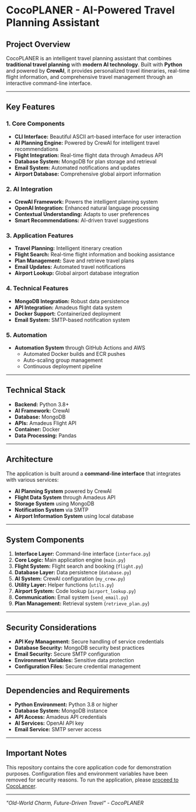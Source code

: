 # CocoPLANER - AI-Powered Travel Planning Assistant

## Project Overview
CocoPLANER is an intelligent travel planning assistant that combines **traditional travel planning** with **modern AI technology**. Built with **Python** and powered by **CrewAI**, it provides personalized travel itineraries, real-time flight information, and comprehensive travel management through an interactive command-line interface.

---

## Key Features

### 1. Core Components
- **CLI Interface:** Beautiful ASCII art-based interface for user interaction  
- **AI Planning Engine:** Powered by CrewAI for intelligent travel recommendations  
- **Flight Integration:** Real-time flight data through Amadeus API  
- **Database System:** MongoDB for plan storage and retrieval  
- **Email System:** Automated notifications and updates  
- **Airport Database:** Comprehensive global airport information  

### 2. AI Integration
- **CrewAI Framework:** Powers the intelligent planning system  
- **OpenAI Integration:** Enhanced natural language processing  
- **Contextual Understanding:** Adapts to user preferences  
- **Smart Recommendations:** AI-driven travel suggestions  

### 3. Application Features
- **Travel Planning:** Intelligent itinerary creation  
- **Flight Search:** Real-time flight information and booking assistance  
- **Plan Management:** Save and retrieve travel plans  
- **Email Updates:** Automated travel notifications  
- **Airport Lookup:** Global airport database integration  

### 4. Technical Features
- **MongoDB Integration:** Robust data persistence  
- **API Integration:** Amadeus flight data system  
- **Docker Support:** Containerized deployment  
- **Email System:** SMTP-based notification system  

### 5. Automation
- **Automation System** through GitHub Actions and AWS  
  - Automated Docker builds and ECR pushes
  - Auto-scaling group management
  - Continuous deployment pipeline
---

## Technical Stack
- **Backend:** Python 3.8+  
- **AI Framework:** CrewAI  
- **Database:** MongoDB  
- **APIs:** Amadeus Flight API  
- **Container:** Docker  
- **Data Processing:** Pandas  

---

## Architecture
The application is built around a **command-line interface** that integrates with various services:
- **AI Planning System** powered by CrewAI  
- **Flight Data System** through Amadeus API  
- **Storage System** using MongoDB  
- **Notification System** via SMTP  
- **Airport Information System** using local database  

---

## System Components
1. **Interface Layer:** Command-line interface (`interface.py`)  
2. **Core Logic:** Main application engine (`main.py`)  
3. **Flight System:** Flight search and booking (`flight.py`)  
4. **Database Layer:** Data persistence (`database.py`)  
5. **AI System:** CrewAI configuration (`my_crew.py`)  
6. **Utility Layer:** Helper functions (`utils.py`)  
7. **Airport System:** Code lookup (`airport_lookup.py`)  
8. **Communication:** Email system (`send_email.py`)  
9. **Plan Management:** Retrieval system (`retrieve_plan.py`)  

---

## Security Considerations
- **API Key Management:** Secure handling of service credentials  
- **Database Security:** MongoDB security best practices  
- **Email Security:** Secure SMTP configuration  
- **Environment Variables:** Sensitive data protection  
- **Configuration Files:** Secure credential management  

---

## Dependencies and Requirements
- **Python Environment:** Python 3.8 or higher  
- **Database System:** MongoDB instance  
- **API Access:** Amadeus API credentials  
- **AI Services:** OpenAI API key  
- **Email Service:** SMTP server access  

---

## Important Notes
This repository contains the core application code for demonstration purposes. Configuration files and environment variables have been removed for security reasons. To run the application, please [proceed to CocoLancer](https://cocolancer.com).


---

*"Old-World Charm, Future-Driven Travel" - CocoPLANER*
